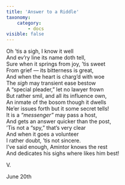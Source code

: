 ```yaml
---
title: 'Answer to a Riddle'
taxonomy:
    category:
        - docs
visible: false
---
```


Oh ’tis a sigh, I know it well  
And ev’ry line its name doth tell,  
Sure when it springs from joy, ’tis sweet  
From grief — its bitterness is great,  
And when the heart is charg’d with woe  
The *sigh* may transient ease bestow  
A “special pleader,” let no lawyer frown  
But rather smil, and all its influence own,  
An inmate of the bosom though it dwells  
Ne’er issues forth but it some secret tells!  
It is a *“messenger”* may pass a host,  
And gets an answer quicker than the post,  
’Tis not a “spy,” that’s very clear  
And when it goes a volunteer  
I rather doubt, ’tis not sincere.  
I’ve said enough, Amintor knows the rest  
And dedicates his sighs where likes him best!  
  
V.  
  
June 20th